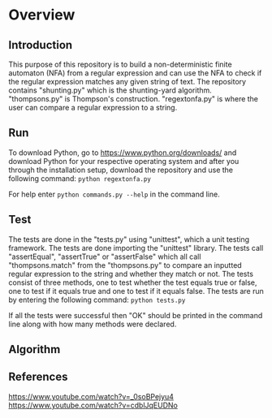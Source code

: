 # Overview

## Introduction
This purpose of this repository is to build a non-deterministic finite automaton (NFA) from a regular expression and can use the NFA to check if the regular expression matches any given string of text. The repository contains "shunting.py" which is the shunting-yard algorithm. "thompsons.py" is Thompson's construction. "regextonfa.py" is where the user can compare a regular expression to a string.

## Run
To download Python, go to https://www.python.org/downloads/ and download Python for your respective operating system and after you through the installation setup, download the repository and use the following command:
``` python regextonfa.py ```

For help enter ``` python commands.py --help ``` in the command line.

## Test
The tests are done in the "tests.py" using "unittest", which a unit testing framework. The tests are done importing the "unittest" library. The tests call "assertEqual", "assertTrue" or "assertFalse" which all call "thompsons.match" from the "thompsons.py" to compare an inputted regular expression to the string and whether they match or not. The tests consist of three methods, one to test whether the test equals true or false, one to test if it equals true and one to test if it equals false. The tests are run by entering the following command:
``` python tests.py ```

If all the tests were successful then "OK" should be printed in the command line along with how many methods were declared.

## Algorithm


## References
https://www.youtube.com/watch?v=_0soBPejyu4
https://www.youtube.com/watch?v=cdblJqEUDNo

